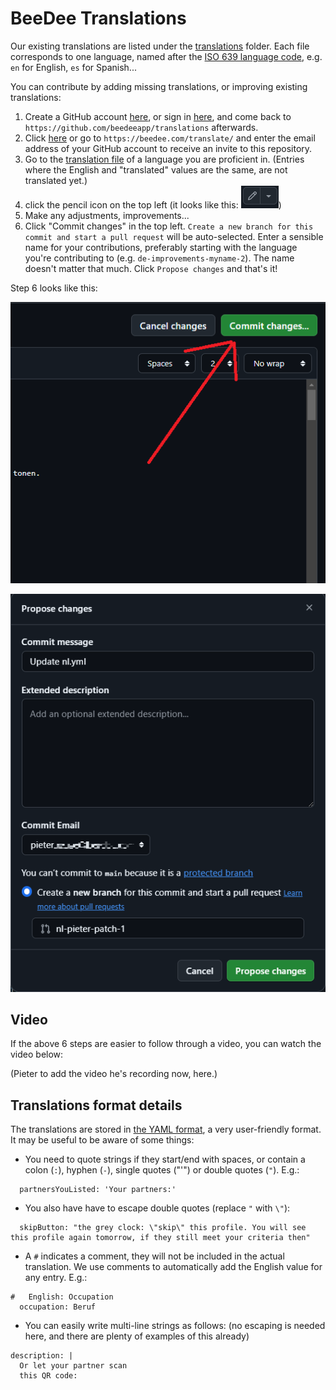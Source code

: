 # BeeDee Translations

Our existing translations are listed under the [translations](./translations) folder.
Each file corresponds to one language, named after the [ISO 639 language code](https://en.wikipedia.org/wiki/List_of_ISO_639_language_codes), e.g. `en` for English, `es` for Spanish...

You can contribute by adding missing translations, or improving existing translations:

1. Create a GitHub account [here](https://github.com/signup?source_repo=beedeeapp%2FTranslations), or sign in [here](https://github.com/login?return_to=https%3A%2F%2Fgithub.com%2Fbeedeeapp%2Ftranslations), and come back to `https://github.com/beedeeapp/translations` afterwards.
2. Click [here](https://beedee.com/translate/) or go to `https://beedee.com/translate/` and enter the email address of your GitHub account to receive an invite to this repository.
3. Go to the [translation file](./tree/main/translations) of a language you are proficient in. (Entries where the English and "translated" values are the same, are not translated yet.)
4. click the pencil icon on the top left (it looks like this: ![pencil](https://raw.githubusercontent.com/beedeeapp/translations/refs/heads/main/images/pencil.png))
5. Make any adjustments, improvements...
6. Click "Commit changes" in the top left. `Create a new branch for this commit and start a pull request` will be auto-selected. Enter a sensible name for your contributions, preferably starting with the language you're contributing to (e.g. `de-improvements-myname-2`). The name doesn't matter that much. Click `Propose changes` and that's it!

Step 6 looks like this:

![commit button](https://raw.githubusercontent.com/beedeeapp/translations/refs/heads/main/images/commit1.png)

![commit screen](https://raw.githubusercontent.com/beedeeapp/translations/refs/heads/main/images/commit2.png)

## Video

If the above 6 steps are easier to follow through a video, you can watch the video below:

(Pieter to add the video he's recording now, here.)

## Translations format details

The translations are stored in [the YAML format](https://en.wikipedia.org/wiki/YAML), a very user-friendly format.
It may be useful to be aware of some things:

- You need to quote strings if they start/end with spaces, or contain a colon (`:`), hyphen (`-`), single quotes ("'") or double quotes (`"`). E.g.:
```
  partnersYouListed: 'Your partners:'
```
- You also have have to escape double quotes (replace `"` with `\"`):
```
  skipButton: "the grey clock: \"skip\" this profile. You will see this profile again tomorrow, if they still meet your criteria then"
```

- A `#` indicates a comment, they will not be included in the actual translation. We use comments to automatically add the English value for any entry. E.g.:
```
#   English: Occupation
  occupation: Beruf
```

- You can easily write multi-line strings as follows: (no escaping is needed here, and there are plenty of examples of this already)
```
description: |
  Or let your partner scan
  this QR code:
```